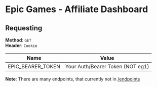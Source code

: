 # Epic Games - Affiliate Dashboard

## Requesting

**Method**: `GET` \
**Header**: `Cookie`

| Name              | Value                            |
| ----------------- | -------------------------------- |
| EPIC_BEARER_TOKEN | Your Auth/Bearer Token (NOT eg1) |

**Note**: There are many endpoints, that currently not in [/endpoints](./endpoints)
